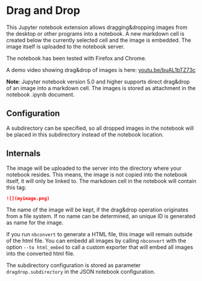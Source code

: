 Drag and Drop
=============

This Jupyter notebook extension allows dragging&dropping images 
from the desktop or other programs into a notebook. A new markdown
cell is created below the currently selected cell and the image 
is embedded. The image itself is uploaded to the notebook server.

The notebook has been tested with Firefox and Chrome.

A demo video showing drag&drop of images is here:
[youtu.be/buAL1bTZ73c](http://youtu.be/buAL1bTZ73c)

**Note**: Jupyter notebook version 5.0 and higher supports direct
drag&drop of an image into a markdown cell. The images is stored
as attachment in the notebook .ipynb document.


Configuration
-------------

A subdirectory can be specified, so all dropped images in the notebook  will be placed in this
subdirectory instead of the notebook location.


Internals
---------

The image will be uploaded to the server into the directory where your notebook resides. This means, the image is not copied into the notebook itself, it will only be linked to. The markdown cell in the notebook will contain this tag:

```markdown
![](myimage.png)
```

The name of the image will be kept, if the drag&drop operation originates from a file system.
If no name can be determined, an unique ID is generated as name for the image.

If you run `nbconvert` to generate a HTML file, this image will remain outside of the html file. 
You can embedd all images by calling `nbconvert` with the option `--to html_embed` to call a 
custom exporter that will embed all images into the converted html file.

The subdirectory configuration is stored as parameter `dragdrop.subdirectory` in the JSON notebook
configuration.
